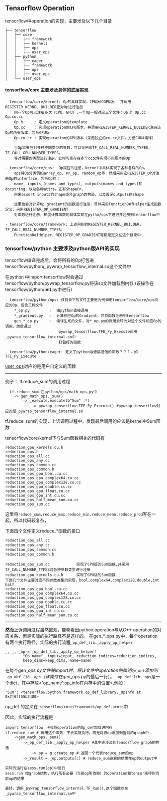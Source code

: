 ## Tensorflow Operation
tensorflow中operation的实现，主要涉及以下几个目录
```
├── tensorflow
│   ├── core
│   │   ├── framework
│   │   ├── kernels
│   │   ├── ops
│   │   ├── user_ops
│   ├── python
│   │   ├── eager
│   │   ├── framework
│   │   ├── ops
│   │   ├── user_ops
│   └── user_ops
```

#### tensorflow/core 主要涉及具体的底层实现

    - tensorflow/core/kernel: Op的具体实现，CPU版和GPU版， 并调用REGISTER_KERNEL_BUILDER宏对Op进行注册
        同一个Op可以注册多次（CPU，GPU）,一个Op一般对应三个文件：Op.h Op.cc Op.cu.cc
        Op.h     : 定义operation的template
        Op.cc    : 实现operation的CPU版本，并调用REGISTER_KERNEL_BUILDER注册该Op的所有版本，包括GPU版
        Op.cu.cc : 实现operation的GPU版本（采用独立的cu.cc文件，方便CUDA编译）

        当Op需要应对多种不同类型的参数，可以采用宏TF_CALL_REAL_NUMBER_TYPES，TF_CALL_GPU_NUMBER_TYPES，
        等对需要的类型进行注册，此时可能存在多个cc文件实现不同版本的Op

    - tensorflow/core/ops:  Op属性的注册，kernel中具体实现了各种各样的Op。
        ops将Op分类例如array_op, nn_op, random_op等，然后采用宏REGISTER_OP对注册Op的interface，包括Op的：
        name, inputs,(names and types), outputs(names and types)和docstring，以及各种attrs。还有ShapeFn，
        用来assert inputs的shape适合graph的构造，以及设定outputs的shape

        这里也会对计算Op gradient的函数进行注册，具体采用FunctionDefHelper生成函数定义，采用REGISTER_OP_GRADIENT
        对函数进行注册，梯度计算函数的具体实现在pytho/ops下进行并注册到tensorflow中

    - tensorflow/core/framework: 上述用到的REGISTER_KERNEL_BUILDER，TF_CALL_REAL_NUMBER_TYPES，
        FunctionDefHelper，REGISTER_OP_GRADIENT等都是定义在这个目录中


### tensorflow/python 主要涉及python版API的实现

tensorflow编译完成后，会将所有的Op打包进tensorflow/python/_pywrap_tensorflow_internal.so这个文件中

在python 中import tensorflow时会通过tensorflow/python/pywrap_tensorflow.py将该so文件加载到内存
(该操作在tensorflow/python/__init__.py中进行)



    - tensorflow/python/ops: 该目录下的文件主要是为例调用tensorflow/core/ops对应的Op，包含三种文件
        *_op.py         :  由python直接调用
        *_gradient.py   :  计算相应Op的Gradient，并将函数注册到tensorflow
        gen_*_op.py     :  编译生成的文件，对*_op.py的调用会转为对这个文件相应Op的调用，然后通过
                            pywrap_tensorflow.TFE_Py_Execute调用 _pywrap_tensorflow_internal.so中
                            打包好的函数

    - tensorflow/python/eager: 定义了python与低层通信的函数？？？，如TFE_Py_Execute

[user_ops](https://www.tensorflow.org/extend/adding_an_op)对应的是用户自定义的函数


---

例子：
tf.reduce_sum的调用过程
```
  tf.reduce_sum 在python/ops/math_ops.py中
    -> gen_math_ops._sum()
        -> _execute.execute(b"Sum" ,*)
            -> pywrap_tensorflow.TFE_Py_Execute() #pywrap_tensorflow对应的是_pywrap_tensorflow_internal.so
```
tf.reduce_sum的实现，上诉调用过程中，发现最后调用的应该是kernel中Sum函数

 tensorflow/core/kernel下与Sum函数相关的代码有
```
reduction_gpu_kernels.cu.h
reduction_ops.h
reduction_ops_all.cc
reduction_ops_any.cc
reduction_ops_common.cc
reduction_ops_common.h
reduction_ops_gpu_bool.cu.cc
reduction_ops_gpu_complex64.cu.cc
reduction_ops_gpu_complex128.cu.cc
reduction_ops_gpu_double.cu.cc
reduction_ops_gpu_float.cu.cc
reduction_ops_gpu_int.cu.cc
reduction_ops_half_mean_sum.cu.cc
reduction_ops_sum.cc
 ```
 这里将```reduce_sum,reduce_max,reduce_min,reduce_mean,reduce_prod```写在一起，所以代码较复杂，

 下面四个文件定义reduce_*函数的接口

```reduction_ops.h
reduction_ops_all.cc
reduction_ops_any.cc
reduction_ops_common.cc
reduction_ops_common.h
```

```
reduction_ops_sum.cc            实现了CPU版的Sum函数,并采用TF_CALL_NUMBER_TYPES对各种参数类型进行注册
reduction_gpu_kernels.cu.h      实现了GPU版的Sum函数
下面几个文件主要对应不同参数类型的实现，bool,complex64,complex128,double,int half
reduction_ops_gpu_bool.cu.cc
reduction_ops_gpu_complex64.cu.cc
reduction_ops_gpu_complex128.cu.cc
reduction_ops_gpu_double.cu.cc
reduction_ops_gpu_float.cu.cc
reduction_ops_gpu_int.cu.cc
reduction_ops_half_mean_sum.cu.cc

```


---
**然而**上诉调用过程虽然直观，能够看出python operation与从C++ operation的对应关系，但是实际的执行路径不是这样的。
在gen_*_ops.py中，每个operation有两个执行路径，实际的执行流程```_op_def_lib._apply_op_helper```
```
_, _, _op = _op_def_lib._apply_op_helper(
        "Op name", input=input, reduction_indices=reduction_indices,
        keep_dims=keep_dims, name=name)
```
在每个gen_*_ops.py文件被import时，将该文件中operation的描述```Op_def```添加到```_op_def_lib._ops```（该操作在gen_*_ops.py的最后一行）。
```_op_def_lib._ops```是一个dict，其中存放<'op_name':op_info在内存中的位置>,例如：

```
'Sum': <tensorflow.python.framework.op_def_library._OpInfo at 0x7f6ff55b3400>
```
op_def 的定义在 ```tensorflow/core/framework/op_def.proto```中

因此，实际的执行流程是


```
import tensorflow  #会将operation的Op_def加载进内存
tf.reduce_sum # 调用这个函数，不会实际执行，而是将该op添加到当前的graph中
    ->gen_math_ops._sum()
        ->_op_def_lib._apply_op_helper #其中还涉及到tensorflow graph的构造
            -> op = g.create_op # 返回一个代表reduce_sum的op
        ->_result = _op.outputs[:] # reduce_sum运算的结果在op的output中

实际的运行在sess.run(op)中进行
sess.run 按graph结构，执行所有必要（当前op所依赖）的operation和tensor来得到当前op的结果

最终，调用_pywrap_tensorflow_internal.TF_Run(),这个函数也在_pywrap_tensorflow_internal.so中
```